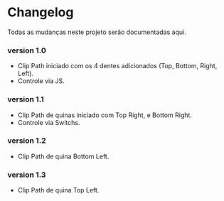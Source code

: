 # Changelog
Todas as mudanças neste projeto serão documentadas aqui.

### version 1.0  
- Clip Path iniciado com os 4 dentes adicionados (Top, Bottom, Right, Left).  
- Controle via JS.  

### version 1.1  
- Clip Path de quinas iniciado com Top Right, e Bottom Right.  
- Controle via Switchs.  

### version 1.2  
- Clip Path de quina Bottom Left.  

### version 1.3  
- Clip Path de quina Top Left.  